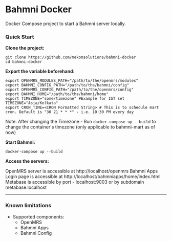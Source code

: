# Bahmni Docker

Docker Compose project to start a Bahmni server locally.

### Quick Start

**Clone the project:**
```
git clone https://github.com/mekomsolutions/bahmni-docker
cd bahmni-docker
```

**Export the variable beforehand:**
```
export OPENMRS_MODULES_PATH="/path/to/the/openmrs/modules"
export BAHMNI_CONFIG_PATH="/path/to/the/bahmni/config"
export OPENMRS_CONFIG_PATH="/path/to/the/openmrs/config"
export BAHMNI_HOME="/path/to/the/bahmni/home"
export TIMEZONE="some/timezone" #Example for IST set TIMEZONE="Asia/Kolkata"
export CRON_TIME=<CRON Formatted String> # This is to schedule mart cron. Default is "30 21 * * *" - i.e. 10:30 PM every day
```

Note: After changing the Timezone - Run  ```docker-compose up --build```  to change the container's timezone (only applicable to bahmni-mart as of now)

**Start Bahmni:**
```
docker-compose up --build
```

**Access the servers:**

OpenMRS server is accessible at http://localhost/openmrs
Bahmni Apps Login page is accessible at http://localhost/bahmniapps/home/index.html
Metabase is accessible by port - localhost:9003 or by subdomain metabase.localhost

----

### Known limitations

- Supported components:
  - OpenMRS
  - Bahmni Apps
  - Bahmni Config
